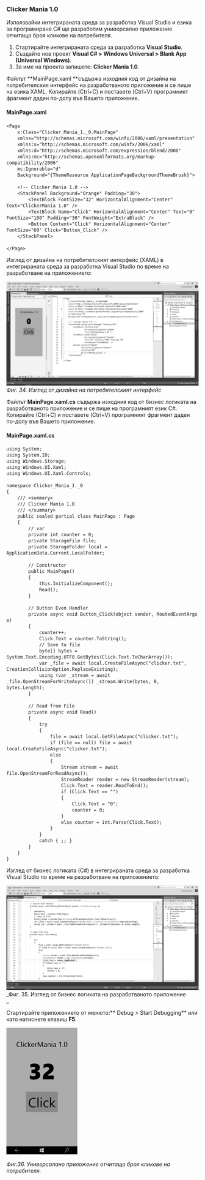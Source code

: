 ### Clicker Mania 1.0

Използвайки интегрираната среда за разработка Visual Studio и езика за програмиране C\# ще разработим универсално приложение отчитащо броя кликове на потребителя.

1. Стартирайте интегрираната среда за разработка **Visual Studio**. 
2. Създайте нов проект **Visual C\# &gt; Windows Universal &gt; Blank App \(Universal Windows\)**. 
3. За име на проекта запишете: **Clicker Mania 1.0**.

Файлът **MainPage.xaml **съдържа изходния код от дизайна на потребителския интерфейс на разработваното приложение и се пише на езика XAML. Копирайте \(Ctrl+C\) и поставете \(Ctrl+V\) програмният фрагмент даден по-долу във Вашето приложение.

#### **MainPage.xaml**

```
<Page
    x:Class="Clicker_Mania_1._0.MainPage"
    xmlns="http://schemas.microsoft.com/winfx/2006/xaml/presentation"
    xmlns:x="http://schemas.microsoft.com/winfx/2006/xaml"
    xmlns:d="http://schemas.microsoft.com/expression/blend/2008"
    xmlns:mc="http://schemas.openxmlformats.org/markup-compatibility/2006"
    mc:Ignorable="d"
    Background="{ThemeResource ApplicationPageBackgroundThemeBrush}">

    <!-- Clicker Mania 1.0 --> 
    <StackPanel Background="Orange" Padding="30">
        <TextBlock FontSize="32" HorizontalAlignment="Center" Text="ClickerMania 1.0" />
        <TextBlock Name="Click" HorizontalAlignment="Center" Text="0" FontSize="100" Padding="30" FontWeight="ExtraBlack" />
        <Button Content="Click" HorizontalAlignment="Center" FontSize="60" Click="Button_Click" />
    </StackPanel>

</Page>
```

Изглед от дизайна на потребителският интерфейс \(XAML\) в интегрираната среда за разработка Visual Studio по време на разработване на приложението:

![](/chapter1/34.png)_Фиг. 34. Изглед от дизайна на потребителският интерфейс_

Файлът **MainPage.xaml.cs** съдържа изходния код от бизнес логиката на разработваното приложение и се пише на програмният език C\#. Копирайте \(Ctrl+C\) и поставете \(Ctrl+V\) програмният фрагмент даден по-долу във Вашето приложение.

#### **MainPage.xaml.cs**

```
using System;
using System.IO;
using Windows.Storage;
using Windows.UI.Xaml;
using Windows.UI.Xaml.Controls;

namespace Clicker_Mania_1._0
{
    /// <summary>
    /// Clicker Mania 1.0
    /// </summary>
    public sealed partial class MainPage : Page
    {
        // var
        private int counter = 0;
        private StorageFile file;
        private StorageFolder local = ApplicationData.Current.LocalFolder;

        // Constructor
        public MainPage()
        {
            this.InitializeComponent();
            Read();
        }

        // Button Even Handler
        private async void Button_Click(object sender, RoutedEventArgs e)
        {
            counter++;
            Click.Text = counter.ToString();
            // Save to file
            byte[] bytes = System.Text.Encoding.UTF8.GetBytes(Click.Text.ToCharArray());
            var _file = await local.CreateFileAsync("clicker.txt", CreationCollisionOption.ReplaceExisting);
            using (var _stream = await _file.OpenStreamForWriteAsync()) _stream.Write(bytes, 0, bytes.Length);
        }

        // Read from File
        private async void Read()
        {
            try
            {
                file = await local.GetFileAsync("clicker.txt");
                if (file == null) file = await local.CreateFileAsync("clicker.txt");
                else
                {
                    Stream stream = await file.OpenStreamForReadAsync();
                    StreamReader reader = new StreamReader(stream);
                    Click.Text = reader.ReadToEnd();
                    if (Click.Text == "")
                    {
                        Click.Text = "0";
                        counter = 0;
                    }
                    else counter = int.Parse(Click.Text);
                }
            }
            catch { ;; }
        }
    }
}
```

Изглед от бизнес логиката \(C\#\) в интегрираната среда за разработка Visual Studio по време на разработване на приложението:

![](/chapter1/35.png)_Фиг. 35. Изглед от бизнес логиката на разработваното приложение    
_

Стартирайте приложението от менюто:** Debug &gt; Start Debugging** или като натиснете клавиш **F5**.

![](/chapter1/36.png)

_Фиг.36. Универсалано приложение отчитащо броя кликове на потребителя._

